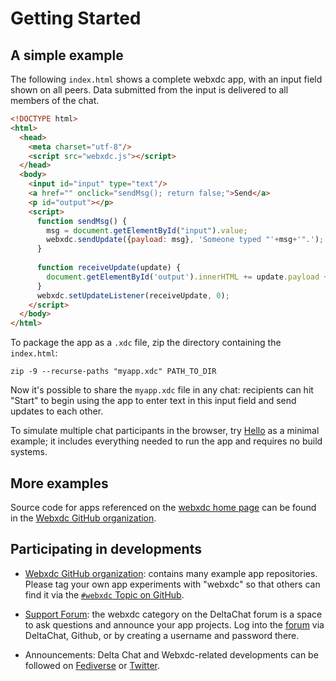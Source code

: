 # Getting Started 


## A simple example

The following `index.html` shows a complete webxdc app, with an input field shown on all peers. Data submitted from the input is delivered to all members of the chat.

```html
<!DOCTYPE html>
<html>
  <head>
    <meta charset="utf-8"/>
    <script src="webxdc.js"></script>
  </head>
  <body>
    <input id="input" type="text"/>
    <a href="" onclick="sendMsg(); return false;">Send</a>
    <p id="output"></p>
    <script>
      function sendMsg() {
        msg = document.getElementById("input").value;
        webxdc.sendUpdate({payload: msg}, 'Someone typed "'+msg+'".');
      }
    
      function receiveUpdate(update) {
        document.getElementById('output').innerHTML += update.payload + "<br>";
      }
      webxdc.setUpdateListener(receiveUpdate, 0);
    </script>
  </body>
</html>
```

To package the app as a `.xdc` file, zip the directory containing the `index.html`:

```shell
zip -9 --recurse-paths "myapp.xdc" PATH_TO_DIR
```

Now it's possible to share the `myapp.xdc` file in any chat: recipients can hit "Start" to begin using the app to enter text in this input field and send updates to each other. 

To simulate multiple chat participants in the browser, try [Hello](https://github.com/webxdc/hello) as a minimal example; it includes everything needed to run the app and requires no build systems.


## More examples

Source code for apps referenced on the [webxdc home page](https://webxdc.org) can be found in the [Webxdc GitHub organization](https://github.com/webxdc).


## Participating in developments 

- [Webxdc GitHub organization](https://github.com/webxdc): contains many example app repositories. Please tag your own app experiments with "webxdc" so that others can find it via the [`#webxdc` Topic on GitHub](https://github.com/topics/webxdc). 

- [Support Forum](https://support.delta.chat/c/webxdc/20): the webxdc category on the DeltaChat forum is a space to ask questions and announce your app projects. Log into the [forum](https://support.delta.chat) via DeltaChat, Github, or by creating a username and password there.

- Announcements: Delta Chat and Webxdc-related developments can be followed on [Fediverse](https://chaos.social/@delta) or [Twitter](https://twitter.com/delta_chat). 
